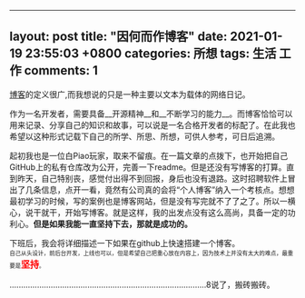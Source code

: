 <!--
 * @Author: zfd
 * @Date: 2021-01-19 08:54:57
 * @LastEditors: zfd
 * @LastEditTime: 2021-01-19 14:58:43
 * @Description: 
-->
---
layout: post
title:  "因何而作博客"
date:   2021-01-19 23:55:03 +0800
categories: 所想
tags: 生活 工作
comments: 1
---
 

[博客](https://baike.baidu.com/item/%E5%8D%9A%E5%AE%A2)的定义很广,而我想说的只是一种主要以文本为载体的网络日记。<br />

作为一名开发者，需要具备__开源精神__和__不断学习的能力__。而博客恰恰可以用来记录、分享自己的知识和故事，可以说是一名合格开发者的标配了。在此我也希望以这种形式记载下自己的所学、所思、所想，可供人参考，可日后追溯。<br />

起初我也是一位白Piao玩家，取来不留痕。在一篇文章的点拨下，也开始把自己GitHub上的私有仓库改为公开，完善一下readme。但是还没有写博客的打算。直到昨天，自己特别丧，感觉付出得不到回报，身后也没有退路。这时招聘软件上冒出了几条信息，点开一看，竟然有公司真的会将“个人博客”纳入一个考核点。想想最初学习的时候，写的案例也是博客网站，但是没有写完就不了了之了。所以一横心，说干就干，开始写博客。就是这样，我的出发点没有这么高尚，具备一定的功利心。**但是如果我能一直坚持下去，那就是成功的。**<br />

下班后，我会将详细描述一下如果在github上快速搭建一个博客。<br />
<font size=1>自己从头设计，前后台开发，上线也可以，但是希望自己把重心放在内容上，因为技术上并没有太大的难点，最重要是<font color="red" size=3>__坚持__</font>。</font><br />

......................................................................................8说了，搬砖搬砖。